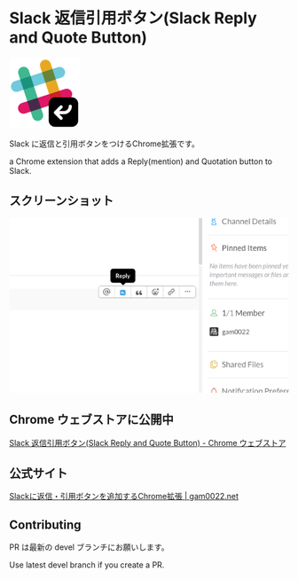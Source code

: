# Slack 返信引用ボタン(Slack Reply and Quote Button)
![アイコン](img/icon128.png)

Slack に返信と引用ボタンをつけるChrome拡張です。

a Chrome extension that adds a Reply(mention) and Quotation button to Slack.

## スクリーンショット

![スクリーンショット](img/ss.png)

## Chrome ウェブストアに公開中
[Slack 返信引用ボタン(Slack Reply and Quote Button) - Chrome ウェブストア](https://chrome.google.com/webstore/detail/slack%E8%BF%94%E4%BF%A1%E5%BC%95%E7%94%A8%E3%83%9C%E3%82%BF%E3%83%B3-slack-reply/cechhipifmcinmnnjnlichjigoabokbg)

## 公式サイト
[Slackに返信・引用ボタンを追加するChrome拡張 | gam0022.net](http://gam0022.net/works/slack-reply-and-quote-button/)

## Contributing
PR は最新の devel ブランチにお願いします。

Use latest devel branch if you create a PR.
